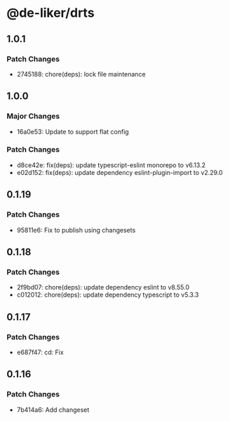 # @de-liker/drts

## 1.0.1

### Patch Changes

- 2745188: chore(deps): lock file maintenance

## 1.0.0

### Major Changes

- 16a0e53: Update to support flat config

### Patch Changes

- d8ce42e: fix(deps): update typescript-eslint monorepo to v6.13.2
- e02d152: fix(deps): update dependency eslint-plugin-import to v2.29.0

## 0.1.19

### Patch Changes

- 95811e6: Fix to publish using changesets

## 0.1.18

### Patch Changes

- 2f9bd07: chore(deps): update dependency eslint to v8.55.0
- c012012: chore(deps): update dependency typescript to v5.3.3

## 0.1.17

### Patch Changes

- e687f47: cd: Fix

## 0.1.16

### Patch Changes

- 7b414a6: Add changeset
